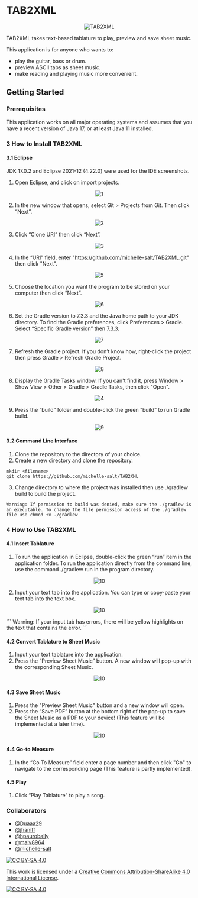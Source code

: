 # TAB2XML

<p align="center"><img src="https://github.com/michelle-salt/TAB2XML/blob/master/src/main/resources/image_assets/loading_page_background.jpg" alt="TAB2XML"></p>

TAB2XML takes text-based tablature to play, preview and save sheet music.

This application is for anyone who wants to:
- play the guitar, bass or drum.
- preview ASCII tabs as sheet music.
- make reading and playing music more convenient.

## Getting Started

### Prerequisites
This application works on all major operating systems and assumes that you have a recent version of Java 17, or at least Java 11 installed.

### 3 How to Install TAB2XML

#### 3.1 Eclipse
JDK 17.0.2 and Eclipse 2021-12 (4.22.0) were used for the IDE screenshots.

1. Open Eclipse, and click on import projects.
<p align="center"><img src="https://github.com/michelle-salt/TAB2XML/blob/mohammad/src/main/resources/image_assets/Screen%20Shot%202022-03-06%20at%2010.07.02%20AM.png" alt="1"></p>

2. In the new window that opens, select Git > Projects from Git. Then click “Next”.
<p align="center"><img src="https://github.com/michelle-salt/TAB2XML/blob/mohammad/src/main/resources/image_assets/Screen%20Shot%202022-03-06%20at%2010.07.20%20AM.png" alt="2"></p>

3. Click “Clone URI” then click “Next”.
<p align="center"><img src="https://github.com/michelle-salt/TAB2XML/blob/mohammad/src/main/resources/image_assets/Screen%20Shot%202022-03-06%20at%2010.07.39%20AM.png" alt="3"></p>

4. In the “URI” field, enter "https://github.com/michelle-salt/TAB2XML.git" then click "Next".
<p align="center"><img src="https://github.com/michelle-salt/TAB2XML/blob/mohammad/src/main/resources/image_assets/Screen%20Shot%202022-03-06%20at%2010.07.49%20AM.png" alt="5"></p>

5. Choose the location you want the program to be stored on your computer then click “Next”.
<p align="center"><img src="https://github.com/michelle-salt/TAB2XML/blob/mohammad/src/main/resources/image_assets/Screen%20Shot%202022-03-06%20at%2010.07.59%20AM.png" alt="6"></p>

6. Set the Gradle version to 7.3.3 and the Java home path to your JDK directory. To find the Gradle preferences, click Preferences > Gradle. Select “Specific Gradle version” then 7.3.3.
<p align="center"><img src="https://github.com/michelle-salt/TAB2XML/blob/mohammad/src/main/resources/image_assets/Screen%20Shot%202022-03-06%20at%2010.08.15%20AM.png" alt="7"></p>

7. Refresh the Gradle project. If you don’t know how, right-click the project then press Gradle > Refresh Gradle Project.
<p align="center"><img src="https://github.com/michelle-salt/TAB2XML/blob/mohammad/src/main/resources/image_assets/Screen%20Shot%202022-03-06%20at%2010.08.26%20AM.png" alt="8"></p>

8. Display the Gradle Tasks window. If you can't find it, press Window > Show View > Other > Gradle > Gradle Tasks, then click "Open".
<p align="center"><img src="https://github.com/michelle-salt/TAB2XML/blob/mohammad/src/main/resources/image_assets/Screen%20Shot%202022-03-06%20at%2010.08.40%20AM.png" alt="4"></p>

9. Press the “build” folder and double-click the green “build” to run Gradle build.
<p align="center"><img src="https://github.com/michelle-salt/TAB2XML/blob/mohammad/src/main/resources/image_assets/Screen%20Shot%202022-03-06%20at%2010.08.54%20AM.png" alt="9"></p>


#### 3.2 Command Line Interface

1. Clone the repository to the directory of your choice. 
2. Create a new directory and clone the repository.
```
mkdir <filename>
git clone https://github.com/michelle-salt/TAB2XML
```
3. Change directory to where the project was installed then use ./gradlew build to build the project.
```
Warning: If permission to build was denied, make sure the ./gradlew is an executable. To change the file permission access of the ./gradlew file use chmod +x ./gradlew	
```

### 4 How to Use TAB2XML
  
#### 4.1 Insert Tablature

1. To run the application in Eclipse, double-click the green “run” item in the application folder. To run the application directly from the command line, use the command ./gradlew run in the program directory.
<p align="center"><img src="https://github.com/michelle-salt/TAB2XML/blob/mohammad/src/main/resources/image_assets/Screen%20Shot%202022-03-06%20at%2010.30.10%20AM.png" alt="10"></p>

2. Input your text tab into the application. You can type or copy-paste your text tab into the text box.
<p align="center"><img src="https://github.com/michelle-salt/TAB2XML/blob/mohammad/src/main/resources/image_assets/Screen%20Shot%202022-03-06%20at%2010.30.34%20AM.png" alt="10"></p>
```
Warning: If your input tab has errors, there will be yellow highlights on the text that contains the error.
```

#### 4.2 Convert Tablature to Sheet Music

1. Input your text tablature into the application.
2. Press the “Preview Sheet Music” button. A new window will pop-up with the corresponding Sheet Music.
<p align="center"><img src="https://github.com/michelle-salt/TAB2XML/blob/mohammad/src/main/resources/image_assets/Screen%20Shot%202022-03-06%20at%2010.52.25%20AM.png" alt="10"></p>

#### 4.3 Save Sheet Music

1. Press the "Preview Sheet Music" button and a new window will open.
2. Press the “Save PDF” button at the bottom right of the pop-up to save the Sheet Music as a PDF to your device! (This feature will be implemented at a later time).
<p align="center"><img src="https://github.com/michelle-salt/TAB2XML/blob/mohammad/src/main/resources/image_assets/Screen%20Shot%202022-03-06%20at%2010.54.53%20AM.png" alt="10"></p>
  
#### 4.4 Go-to Measure

1. In the “Go To Measure” field enter a page number and then click "Go" to navigate to the corresponding page (This feature is partly implemented).

#### 4.5 Play

1. Click “Play Tablature” to play a song.

### Collaborators

- [@Duaaa29](https://github.com/Duaaa29)
- [@jhaniff](https://github.com/jhaniff)
- [@hpaurobally](https://github.com/hpaurobally)
- [@maiv8964](https://github.com/maiv8964)
- [@michelle-salt](https://github.com/michelle-salt)

[![CC BY-SA 4.0][cc-by-sa-shield]][cc-by-sa]

This work is licensed under a
[Creative Commons Attribution-ShareAlike 4.0 International License][cc-by-sa].

[![CC BY-SA 4.0][cc-by-sa-image]][cc-by-sa]

[cc-by-sa]: http://creativecommons.org/licenses/by-sa/4.0/
[cc-by-sa-image]: https://licensebuttons.net/l/by-sa/4.0/88x31.png
[cc-by-sa-shield]: https://img.shields.io/badge/License-CC%20BY--SA%204.0-lightgrey.svg
